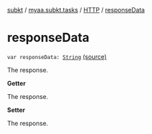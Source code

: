 [subkt](../../index.md) / [myaa.subkt.tasks](../index.md) / [HTTP](index.md) / [responseData](./response-data.md)

# responseData

`var responseData: `[`String`](https://kotlinlang.org/api/latest/jvm/stdlib/kotlin/-string/index.html) [(source)](https://github.com/Myaamori/SubKt/blob/0.1.7/src/main/kotlin/myaa/subkt/tasks/tasks.kt#L1446)

The response.

**Getter**

The response.

**Setter**

The response.


